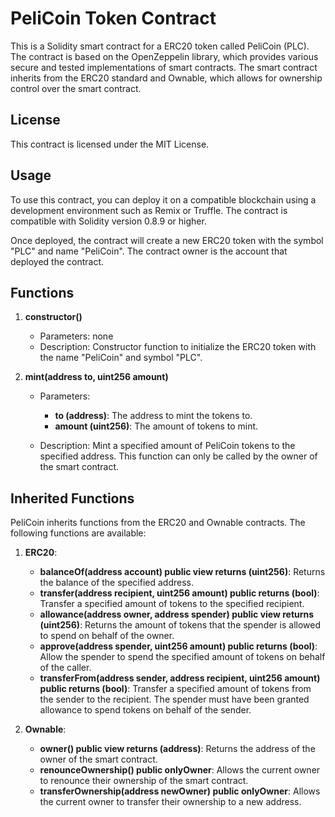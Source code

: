 # PeliCoin Token Contract
This is a Solidity smart contract for a ERC20 token called PeliCoin (PLC). The contract is based on the OpenZeppelin library, which provides various secure and tested implementations of smart contracts. The smart contract inherits from the ERC20 standard and Ownable, which allows for ownership control over the smart contract.


## License
This contract is licensed under the MIT License.


## Usage
To use this contract, you can deploy it on a compatible blockchain using a development environment such as Remix or Truffle. The contract is compatible with Solidity version 0.8.9 or higher.

Once deployed, the contract will create a new ERC20 token with the symbol "PLC" and name "PeliCoin". The contract owner is the account that deployed the contract.

## Functions
1. **constructor()**
    - Parameters: none
    - Description: Constructor function to initialize the ERC20 token with the name "PeliCoin" and symbol "PLC".


2. **mint(address to, uint256 amount)**
    - Parameters:
        - **to (address)**: The address to mint the tokens to.
        - **amount (uint256)**: The amount of tokens to mint.
    
    - Description: Mint a specified amount of PeliCoin tokens to the specified address. This function can only be called by the owner of the smart contract.


## Inherited Functions
PeliCoin inherits functions from the ERC20 and Ownable contracts. The following functions are available:

1. **ERC20**:

    - **balanceOf(address account) public view returns (uint256)**: Returns the balance of the specified address.
    - **transfer(address recipient, uint256 amount) public returns (bool)**: Transfer a specified amount of tokens to the specified recipient.
    - **allowance(address owner, address spender) public view returns (uint256)**: Returns the amount of tokens that the spender is allowed to spend on behalf of the owner.
    - **approve(address spender, uint256 amount) public returns (bool)**: Allow the spender to spend the specified amount of tokens on behalf of the caller.
    - **transferFrom(address sender, address recipient, uint256 amount) public returns (bool)**: Transfer a specified amount of tokens from the sender to the recipient. The spender must have been granted allowance to spend tokens on behalf of the sender.
2. **Ownable**:
    - **owner() public view returns (address)**: Returns the address of the owner of the smart contract.
    - **renounceOwnership() public onlyOwner**: Allows the current owner to renounce their ownership of the smart contract.
    - **transferOwnership(address newOwner) public onlyOwner**: Allows the current owner to transfer their ownership to a new address.
